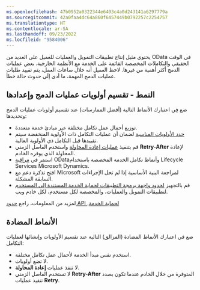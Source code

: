 ```yaml
---
ms.openlocfilehash: 47b0952a0322344e6403c4a0d243141a6297779a
ms.sourcegitcommit: 42a0faa4dc64a860f6457449b0792257c2254757
ms.translationtype: HT
ms.contentlocale: ar-SA
ms.lasthandoff: 09/23/2022
ms.locfileid: "9584006"
---
```

يحتوي مثيل إنتاج تطبيقات التمويل والعمليات للعميل على العديد من OData في الوقت الحقيقي والتكاملات المخصصة القائمة على الخدمة مع الأنظمة الخارجية. بعض عمليات الدمج أكثر أهمية من غيرها. لاحظ العميل أنه خلال ساعات العمل، يتم تقييد طلبات عمليات الدمج المهمة، ما أدى إلَى حدوث حالة خطأ.

## <a name="pattern---split-and-set-up-priorities-for-integrations"></a>النمط - تقسيم أولويات عمليات الدمج وإعدادها

ضع فِي اعتبارك الأنماط التالية (أفضل الممارسات) عند تقسيم أولويات عمليات الدمج وتحديدها:

- توزيع أحمال عمل تكامل مختلفة عبر مبادئ خدمة متعددة.
- [حدد الأولويات المناسبة](/dynamics365/fin-ops-core/dev-itpro/data-entities/priority-based-throttling/?azure-portal=true) لضمان أن عمليات التكامل ذات الأولوية المنخفضة سيتم تقييدها قبل التكامل ذي الأولوية العالية.
- قم بتنفيذ [عمليات إعادة المحاولة](/dynamics365/fin-ops-core/dev-itpro/data-entities/service-protection-retry-operations/?azure-portal=true) واستخدم الفاصل الزمني **Retry-After** لإعادة المحاولة الذي يوفره الخادم.
- استمر في [مراقبة](/dynamics365/fin-ops-core/dev-itpro/data-entities/service-protection-monitoring/?azure-portal=true) ODataوأنماط تكامل الخدمة المخصصة باستخدام Lifecycle Services Microsoft Dynamics.
- افتح تذكرة دعم مع Microsoft لمراجعة البنية الأساسية إذا لم تحل الإجراءات السابقة المشكلة.
- قم بالتجهيز [لحدود واجهة برمجة التطبيقات لحماية الخدمة المستندة إلى المستخدم](/dynamics365/fin-ops-core/dev-itpro/data-entities/service-protection-api-limits/?azure-portal=true) لتطبيقات التمويل والعمليات، والمخصصة لكل مستخدم، لكل خادم ويب.

لمزيد من المعلومات، راجع [حدود API لحماية الخدمة‬‏‫](/dynamics365/fin-ops-core/dev-itpro/data-entities/service-protection-api-limits/?azure-portal=true).

## <a name="anti-patterns"></a>الأنماط المضادة

ضع في اعتبارك الأنماط المضادة (المزالق) التالية عند تقسيم الأولويات وإنشائها لعمليات التكامل:

- استخدم نفس مبدأ الخدمة لأحمال عمل تكامل مختلفة.
- لا تضع أولويات.
- لا تنفذ عمليات **إعادة المحاولة**.
- لا تستخدم الفاصل الزمني **Retry-After** المتوفرة من خلال الخادم عندما تكون بصدد تنفيذ عمليات **Retry**.
